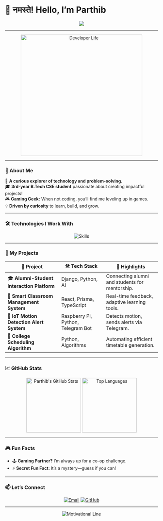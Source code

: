 # 👋 नमस्ते! Hello, I’m **Parthib**  

<p align="center">
  <img src="https://readme-typing-svg.herokuapp.com?font=Fira+Code&weight=600&size=30&pause=1000&color=F75C7E&center=true&width=500&lines=Welcome+to+my+GitHub+profile!;Tech+Enthusiast+%7C+IoT+Creator;React+Dev+%7C+Problem+Solver;Gaming+%30+Code+-+My+Jam!+;Let's+Build+Something+Awesome+Together!" />
</p>

---

<p align="center">
  <img src="https://media.giphy.com/media/3kPDmoWdBpQPNhCnUG/giphy.gif" alt="Developer Life" width="400" />
</p>

---

### 🚀 About Me  
🌟 **A curious explorer of technology and problem-solving.**  
🎓 **3rd-year B.Tech CSE student** passionate about creating impactful projects!  
🎮 **Gaming Geek:** When not coding, you’ll find me leveling up in games.  
💡 **Driven by curiosity** to learn, build, and grow.  

---

### 🛠️ Technologies I Work With  
<p align="center">
  <img src="https://skillicons.dev/icons?i=react,typescript,express,django,java,python,postgres,html,css,js,git" alt="Skills" />
</p>

---

### 🌟 My Projects  
| 🚀 **Project**                                  | 🛠️ **Tech Stack**           | 🌟 **Highlights**                                     |
|------------------------------------------------|-----------------------------|------------------------------------------------------|
| 🎓 **Alumni-Student Interaction Platform**     | Django, Python, AI          | Connecting alumni and students for mentorship.       |
| 🏫 **Smart Classroom Management System**       | React, Prisma, TypeScript   | Real-time feedback, adaptive learning tools.         |
| 🔔 **IoT Motion Detection Alert System**       | Raspberry Pi, Python, Telegram Bot | Detects motion, sends alerts via Telegram.          |
| 📅 **College Scheduling Algorithm**            | Python, Algorithms          | Automating efficient timetable generation.           |

---

### 📈 GitHub Stats  
<p align="center">
  <img src="https://github-readme-stats.vercel.app/api?username=The-Parthib&show_icons=true&theme=radical" alt="Parthib's GitHub Stats" height="180" />
  <img src="https://github-readme-stats.vercel.app/api/top-langs/?username=The-Parthib&layout=compact&theme=radical" alt="Top Languages" height="180" />
</p>

---

### 🎮 Fun Facts  
- 🕹️ **Gaming Partner?** I’m always up for a co-op challenge.  
- ⚡ **Secret Fun Fact:** It’s a mystery—guess if you can!  

---

### 📫 Let’s Connect  
<p align="center">
  <a href="mailto:rijupanja81@gmail.com"><img src="https://img.shields.io/badge/Email-%23EA4335.svg?&style=for-the-badge&logo=gmail&logoColor=white" alt="Email" /></a>
  <a href="https://github.com/The-Parthib"><img src="https://img.shields.io/badge/GitHub-%2312100E.svg?&style=for-the-badge&logo=github&logoColor=white" alt="GitHub" /></a>
</p>

---

<p align="center">
  <img src="https://readme-typing-svg.herokuapp.com?font=Fira+Code&weight=600&size=22&pause=1000&color=F75C7E&center=true&width=450&lines=✨+Keep+Learning%2C+Keep+Coding!+✨" alt="Motivational Line" />
</p>
